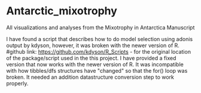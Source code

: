 # Antarctic_mixotrophy
All visualizations and analyses from the Mixotrophy in Antarctica Manuscript

I have found a script that describes how to do model selection using adonis output by kdyson, however, it was broken with the newer version of R.
#github link: https://github.com/kdyson/R_Scripts - for the original location of the package/script used in the this project.
I have provided a fixed version that now works with the newer version of R. It was incompatible with how tibbles/dfs structures have "changed" so that the
for() loop was broken. It needed an addition datastructure conversion step to work properly.

